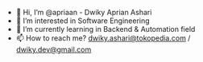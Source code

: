 - 👋 Hi, I’m @apriaan - Dwiky Aprian Ashari
- 👀 I’m interested in Software Engineering
- 🌱 I’m currently learning in Backend & Automation field
- 📫 How to reach me? dwiky.ashari@tokopedia.com / dwiky.dev@gmail.com

<!---
apriaan/apriaan is a ✨ special ✨ repository because its `README.md` (this file) appears on your GitHub profile.
You can click the Preview link to take a look at your changes.
--->
